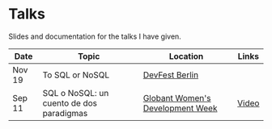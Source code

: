 # Talks
Slides and documentation for the talks I have given.

| Date       | Topic                                    | Location                                                                                          | Links                 |
|------------|------------------------------------------|---------------------------------------------------------------------------------------------------|-----------------------|
| Nov 19     | To SQL or NoSQL                          | [DevFest Berlin](https://2019.devfest-berlin.de/)                                                 | |
| Sep 11     | SQL o NoSQL: un cuento de dos paradigmas | [Globant Women's Development Week](https://hopin.to/events/women-s-development-week-globant-2020) | [Video](https://www.youtube.com/watch?v=re6NjKFa9f0&list=PLWWBZaul8Ahxxzx8JTQuqI8kRyEEIcPmp&index=6)                                            |
